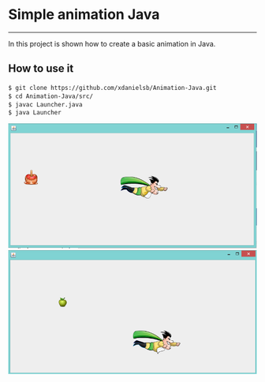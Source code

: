 # Simple animation Java
---

In this project is shown how to create a basic animation in Java.


## How to use it

```sh
$ git clone https://github.com/xdanielsb/Animation-Java.git
$ cd Animation-Java/src/
$ javac Launcher.java
$ java Launcher

```


![Alt Screenshot](screenshots/screen1.png?raw=true "Screenshot Animation Java")
![Alt Screenshot](screenshots/screen2.png?raw=true "Screenshot Animation Java")
